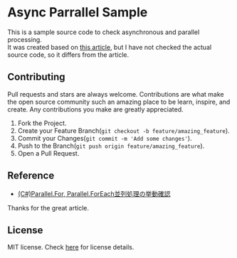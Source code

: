 # Async Parrallel Sample
This is a sample source code to check asynchronous and parallel processing.  
It was created based on [this article](https://qiita.com/longlongago_k/items/8f19d84fce6dd677922e), but I have not checked the actual source code, so it differs from the article.

## Contributing
Pull requests and stars are always welcome. Contributions are what make the open source community such an amazing place to be learn, inspire, and create.
Any contributions you make are greatly appreciated.

1. Fork the Project.
2. Create your Feature Branch(`git checkout -b feature/amazing_feature`).
3. Commit your Changes(`git commit -m 'Add some changes'`).
4. Push to the Branch(`git push origin feature/amazing_feature`).
5. Open a Pull Request.

## Reference
- [(C#)Parallel.For, Parallel.ForEach並列処理の挙動確認](https://qiita.com/longlongago_k/items/8f19d84fce6dd677922e)

Thanks for the great article.

## License
MIT license. Check [here](https://github.com/atEaE-samples/async-parrallel-sample/blob/master/LICENSE) for license details.
